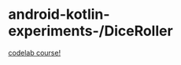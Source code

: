 # android-kotlin-experiments-/DiceRoller
[codelab course!](https://developer.android.com/codelabs/kotlin-android-training-app-anatomy/?authuser=1#3)